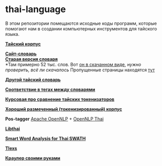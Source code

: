 # thai-language
В этом репозитории помещаются исходные коды программ, которые помогают нам в создании компьютерных инструментов для тайского языка. 


[**Тайский корпус**](http://www.arts.chula.ac.th/~ling/TNCII/)

[**Cайт-словарь**](http://www.thai-language.com/)  
[**Старая версия словаря**](http://www.thai-language.com/dict)  
*Там примерно 52 тыс. слов. Вот [он в скачанном виде](https://yadi.sk/d/uw1XOBwKfQsD6),
*нужно проверить, всё ли скачалось*
Пропущенные страницы находятся [тут](https://yadi.sk/d/mgz9psnYovN6j)

[**Другой тайский словарь**](https://github.com/veer66/Yaitron/tree/master/data)

[**Соответствие в тегах между словарями**](https://docs.google.com/spreadsheets/d/1TUpAeWCaBly1Hyaphcyq-Uq3grXG8cZlwHVSKHnk7OE/edit)

[**Курсовая про сравнение тайских токенизаторов**](https://docs.google.com/document/d/1NjhneMKB9Zx9Rzb4p_vxKhHjk_JUCrdak96lVtqJsPM/edit?usp=sharing)

[**Хороший размеченный (токенизированный) корпус**](https://drive.google.com/file/d/0BwRU-58YQiIiTlRrN0t6TW5ldVk/view?usp=sharing)

**Pos-tagger**
[Apache OpenNLP](http://opennlp.apache.org/ "Apache OpenNLP") +
[OpenNLP Thai](http://opennlp.sourceforge.net/models/thai/ "Thai Models")

[**Libthai**](http://linux.thai.net/projects/libthai)

[**Smart Word Analysis for Thai SWATH**](http://www.cs.cmu.edu/~paisarn/software.html)

[**Tlexs**](http://sansarn.com/tlex/)

[**Краулер своими руками**](http://pi-code.blogspot.ru/search/label/%D0%BA%D1%80%D0%B0%D1%83%D0%BB%D0%B5%D1%80)
